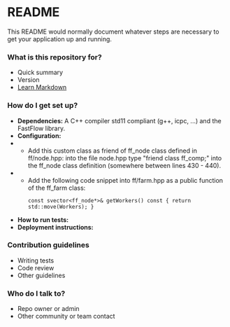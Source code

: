 # README #

This README would normally document whatever steps are necessary to get your application up and running.

### What is this repository for? ###

* Quick summary
* Version
* [Learn Markdown](https://bitbucket.org/tutorials/markdowndemo)

### How do I get set up? ###

* **Dependencies:** A C++ compiler std11 compliant (g++, icpc, ...) and the FastFlow library.
* **Configuration:** 
* - Add this custom class as friend of ff_node class defined in ff/node.hpp: into the file node.hpp type "friend class ff_comp;" into the ff_node class definition (somewhere between lines 430 - 440).
* - Add the following code snippet into ff/farm.hpp as a public function of the ff_farm class:
    ~~~~
    const svector<ff_node*>& getWorkers() const { return std::move(Workers); }
    ~~~~
* **How to run tests:**
* **Deployment instructions:**

### Contribution guidelines ###

* Writing tests
* Code review
* Other guidelines

### Who do I talk to? ###

* Repo owner or admin
* Other community or team contact

